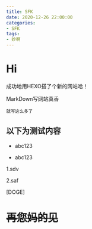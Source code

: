 ```yaml
---
title: SFK
date: 2020-12-26 22:00:00
categories:
- SFK
tags:
- 妙啊
---
```


# Hi

成功地用HEXO搭了个新的网站哈！

MarkDown写网站真香

`就写这么多了`

## 以下为测试内容

+ abc123

+ abc123

1.sdv

2.saf

\[DOGE\]

# ~~再您妈的见~~